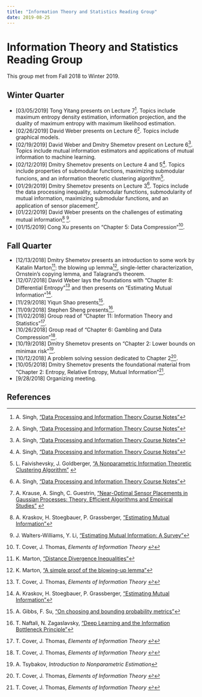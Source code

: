 ```yaml
---
title: "Information Theory and Statistics Reading Group"
date: 2019-08-25
---
```


# Information Theory and Statistics Reading Group

This group met from Fall 2018 to Winter 2019.

## Winter Quarter

- [03/05/2019] Tong Yitang presents on Lecture 7[^1]. Topics include maximum entropy density estimation, information projection, and the duality of maximum entropy with maximum likelihood estimation.
- [02/26/2019] David Weber presents on Lecture 6[^1]. Topics include graphical models.
- [02/19/2019] David Weber and Dmitry Shemetov present on Lecture 6[^1]. Topics include mutual information estimators and applications of mutual information to machine learning.
- [02/12/2019] Dmitry Shemetov presents on Lecture 4 and 5[^1]. Topics include properties of submodular functions, maximizing submodular funcions, and an information theoretic clustering algorithm[^2].
- [01/29/2019] Dmitry Shemetov presents on Lecture 3[^1]. Topics include the data processing inequality, submodular functions, submodularity of mutual information, maximizing submodular functions, and an application of sensor placement[^3].
- [01/22/2019] David Weber presents on the challenges of estimating mutual information[^4] [^5].
- [01/15/2019] Cong Xu presents on “Chapter 5: Data Compression”[^6].

## Fall Quarter

- [12/13/2018] Dmitry Shemetov presents an introduction to some work by Katalin Marton[^7]: the blowing up lemma[^8], single-letter characterization, Ornstein’s copying lemma, and Talagrand’s theorem.
- [12/07/2018] David Weber lays the foundations with “Chapter 8: Differential Entropy”[^6] and then presents on “Estimating Mutual Information”[^4].
- [11/29/2018] Yiqun Shao presents[^9].
- [11/09/2018] Stephen Sheng presents[^10].
- [11/02/2018] Group read of “Chapter 11: Information Theory and Statistics”[^6].
- [10/26/2018] Group read of “Chapter 6: Gambling and Data Compression”[^6].
- [10/19/2018] Dmitry Shemetov presents on “Chapter 2: Lower bounds on minimax risk”[^11].
- [10/12/2018] A problem solving session dedicated to Chapter 2[^6].
- [10/05/2018] Dmitry Shemetov presents the foundational material from “Chapter 2: Entropy, Relative Entropy, Mutual Information”[^6].
- [9/28/2018] Organizing meeting.

## References

[^1]: A. Singh, [“Data Processing and Information Theory Course Notes”](https://www.cs.cmu.edu/~aarti/Class/10704_Fall16/lecs.html)
[^2]: L. Faivishevsky, J. Goldberger, [“A Nonparametric Information Theoretic Clustering Algorithm”](https://www.cs.cmu.edu/~aarti/Class/10704_Fall16/faivishevsky.pdf) 
[^3]: A. Krause, A. Singh, C. Guestrin, [“Near-Optimal Sensor Placements in Gaussian Processes: Theory, Efficient Algorithms and Empirical Studies”](http://www.jmlr.org/papers/volume9/krause08a/krause08a.pdf) 
[^4]: A. Kraskov, H. Stoegbauer, P. Grassberger, [“Estimating Mutual Information”](https://arxiv.org/abs/cond-mat/0305641)
[^5]: J. Walters-Williams, Y. Li, [“Estimating Mutual Information: A Survey”](https://link.springer.com/chapter/10.1007/978-3-642-02962-2_49)
[^6]: T. Cover, J. Thomas, _Elements of Information Theory_ [↩](https://dshemetov.github.io/itsrg#fnref:1)
[^7]: K. Marton, [“Distance Divergence Inequalities”](https://www.itsoc.org/resources/videos/isit-2013-istanbul/MartonISIT2013.pdf)
[^8]: K. Marton, [“A simple proof of the blowing-up lemma”](https://ieeexplore.ieee.org/document/1057176)
[^9]: A. Gibbs, F. Su, [“On choosing and bounding probability metrics”](https://arxiv.org/abs/math/0209021)
[^10]: T. Naftali, N. Zagaslavsky, [“Deep Learning and the Information Bottleneck Principle”](https://arxiv.org/abs/1503.02406)
[^11]: A. Tsybakov, _Introduction to Nonparametric Estimation_
